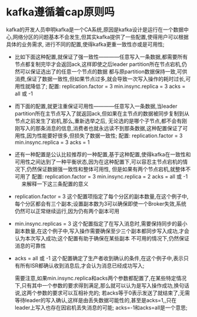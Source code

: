 # kafka遵循着cap原则吗
  kafka的开发人员申明kafka是一个CA系统,原因是kafka设计是运行在一个数据中心,网络分区的问题基本不会发生,但其实kafka提供了一些配置,使得用户可以根据具体的业务需求,
进行不同的配置,使得kafka更重一致性亦或是可用性;
  - 比如下面这种配置,就保证了强一致性————任意写入一条数据,都需要所有节点都复制完毕才会返回ack,这样即使之后leader partition所在节点宕机,仍然可以保证选出了的任意一个节点的数据
    都与原partition数据保持一致,可供消费,保证了数据一致性,但如果节点过多,就会导致一次写入操作的耗时过长,可用性就降低了;
    配置:
    replication.factor = 3
    min.insync.replica = 3
    acks = all 或 -1

  - 而下面的配置,就更注重保证可用性————任意写入一条数据,当leader partition所在主节点写入了就返回ack,但如果在主节点的数据被同步复制到从节点之前发生了宕机,那么,重新选举之后,
    无论选的是哪个子节点,都不会有刚刚写入的那条消息的信息,消费者也就永远读不到那条数据,这种配置保证了可用性,因为性能要好很多,但损失了数据一致性;
    配置:
    replication.factor = 3
    min.insync.replica = 3
    acks = 1

  - 还有一种配置是公认比较推荐的一种配置,基于这种配置,使得kafka在一致性和可用性之间达到了一种平衡状态,因为在这种配置下,可以容忍主节点宕机的情况下,仍然保证数据强一致性和整体可用性,
    但是如果有两个节点宕机,就整体不可用了
    配置:
    replication.factor = 3
    min.insync.replica = 2
    acks = all 或 -1
 　
  来解释一下这三条配置的意义
  - replication.factor = 3
    这个配置项指定了每个分区的副本数量,在这个例子中,每个分区都会有三个副本;设置副本数为3可以确保即使一个Broker失效,系统仍然可以正常继续运行,因为仍有两个副本可用

  - min.insync.replicas = 3
    这个配置指定了在写入消息时,需要保持同步的最小副本数量,在这个例子中,写入操作需要确保至少三个副本都同步写入成功,才会认为本次写入成功;这个配置有助于确保在某些副本
    不可用的情况下,仍然保证消息的可靠性

  - acks = all 或 -1
    这个配置确定了生产者收到确认的条件,在这个例子中,表示只有所有ISR都确认收到消息后,才会认为消息已经成功写入;
  
    需要注意,如果min.insync.replica和acks两个参数都配置了,在某些特定情况下,只有其中一个参数的要求得到满足,那么就可以认为是写入操作成功,换句话说,这两个参数的要求可以互相补充的;
    若acks等于0表示发送了就结束了,无需等待leader的写入确认,这样是由丢失数据可能性的,甚至是acks=1,,只在leader上写入也存在因宕机丢失消息的可能;
    acks=-1和acks=all是一个意思;